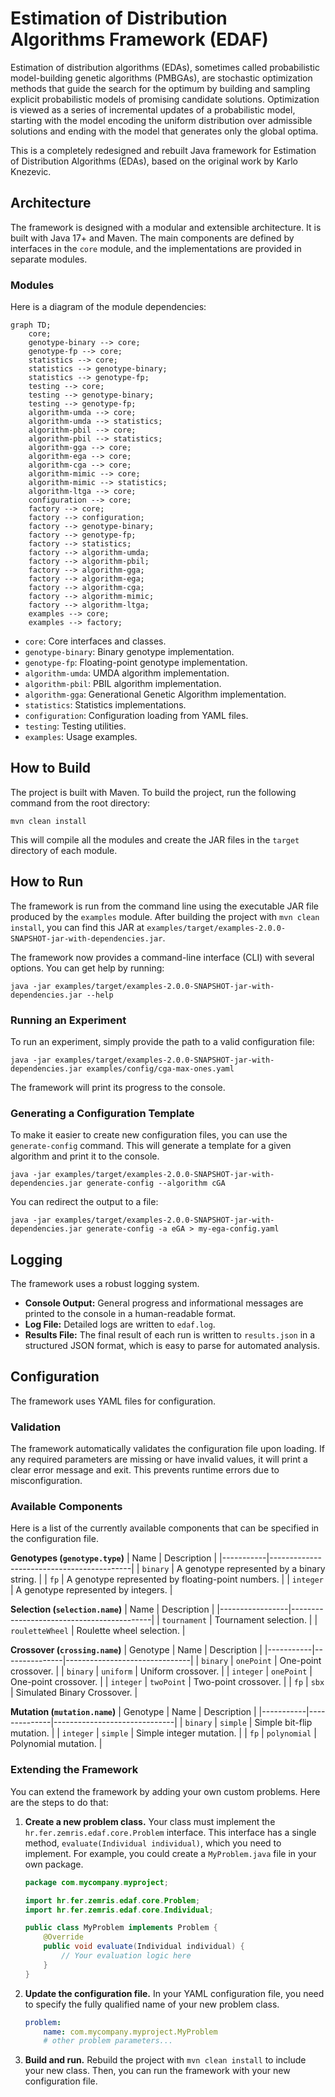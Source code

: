 # Estimation of Distribution Algorithms Framework (EDAF)

Estimation of distribution algorithms (EDAs), sometimes called probabilistic 
model-building genetic algorithms (PMBGAs), are stochastic optimization methods 
that guide the search for the optimum by building and sampling explicit probabilistic 
models of promising candidate solutions. Optimization is viewed as a series of
incremental updates of a probabilistic model, starting with the model
encoding the uniform distribution over admissible solutions and ending with
the model that generates only the global optima.

This is a completely redesigned and rebuilt Java framework for Estimation of Distribution Algorithms (EDAs), based on the original work by Karlo Knezevic.

## Architecture

The framework is designed with a modular and extensible architecture. It is built with Java 17+ and Maven.
The main components are defined by interfaces in the `core` module, and the implementations are provided in separate modules.

### Modules

Here is a diagram of the module dependencies:

```mermaid
graph TD;
    core;
    genotype-binary --> core;
    genotype-fp --> core;
    statistics --> core;
    statistics --> genotype-binary;
    statistics --> genotype-fp;
    testing --> core;
    testing --> genotype-binary;
    testing --> genotype-fp;
    algorithm-umda --> core;
    algorithm-umda --> statistics;
    algorithm-pbil --> core;
    algorithm-pbil --> statistics;
    algorithm-gga --> core;
    algorithm-ega --> core;
    algorithm-cga --> core;
    algorithm-mimic --> core;
    algorithm-mimic --> statistics;
    algorithm-ltga --> core;
    configuration --> core;
    factory --> core;
    factory --> configuration;
    factory --> genotype-binary;
    factory --> genotype-fp;
    factory --> statistics;
    factory --> algorithm-umda;
    factory --> algorithm-pbil;
    factory --> algorithm-gga;
    factory --> algorithm-ega;
    factory --> algorithm-cga;
    factory --> algorithm-mimic;
    factory --> algorithm-ltga;
    examples --> core;
    examples --> factory;
```

*   `core`: Core interfaces and classes.
*   `genotype-binary`: Binary genotype implementation.
*   `genotype-fp`: Floating-point genotype implementation.
*   `algorithm-umda`: UMDA algorithm implementation.
*   `algorithm-pbil`: PBIL algorithm implementation.
*   `algorithm-gga`: Generational Genetic Algorithm implementation.
*   `statistics`: Statistics implementations.
*   `configuration`: Configuration loading from YAML files.
*   `testing`: Testing utilities.
*   `examples`: Usage examples.

## How to Build

The project is built with Maven. To build the project, run the following command from the root directory:

```
mvn clean install
```

This will compile all the modules and create the JAR files in the `target` directory of each module.

## How to Run

The framework is run from the command line using the executable JAR file produced by the `examples` module.
After building the project with `mvn clean install`, you can find this JAR at `examples/target/examples-2.0.0-SNAPSHOT-jar-with-dependencies.jar`.

The framework now provides a command-line interface (CLI) with several options. You can get help by running:
```
java -jar examples/target/examples-2.0.0-SNAPSHOT-jar-with-dependencies.jar --help
```

### Running an Experiment

To run an experiment, simply provide the path to a valid configuration file:
```
java -jar examples/target/examples-2.0.0-SNAPSHOT-jar-with-dependencies.jar examples/config/cga-max-ones.yaml
```
The framework will print its progress to the console.

### Generating a Configuration Template

To make it easier to create new configuration files, you can use the `generate-config` command.
This will generate a template for a given algorithm and print it to the console.

```
java -jar examples/target/examples-2.0.0-SNAPSHOT-jar-with-dependencies.jar generate-config --algorithm cGA
```
You can redirect the output to a file:
```
java -jar examples/target/examples-2.0.0-SNAPSHOT-jar-with-dependencies.jar generate-config -a eGA > my-ega-config.yaml
```

## Logging

The framework uses a robust logging system.
*   **Console Output:** General progress and informational messages are printed to the console in a human-readable format.
*   **Log File:** Detailed logs are written to `edaf.log`.
*   **Results File:** The final result of each run is written to `results.json` in a structured JSON format, which is easy to parse for automated analysis.

## Configuration

The framework uses YAML files for configuration.

### Validation
The framework automatically validates the configuration file upon loading. If any required parameters are missing or have invalid values, it will print a clear error message and exit. This prevents runtime errors due to misconfiguration.

### Available Components

Here is a list of the currently available components that can be specified in the configuration file.

**Genotypes (`genotype.type`)**
| Name      | Description                               |
|-----------|-------------------------------------------|
| `binary`  | A genotype represented by a binary string.  |
| `fp`      | A genotype represented by floating-point numbers. |
| `integer` | A genotype represented by integers.       |

**Selection (`selection.name`)**
| Name            | Description                               |
|-----------------|-------------------------------------------|
| `tournament`    | Tournament selection.                     |
| `rouletteWheel` | Roulette wheel selection.                 |

**Crossover (`crossing.name`)**
| Genotype  | Name          | Description                   |
|-----------|---------------|-------------------------------|
| `binary`  | `onePoint`    | One-point crossover.          |
| `binary`  | `uniform`     | Uniform crossover.            |
| `integer` | `onePoint`    | One-point crossover.          |
| `integer` | `twoPoint`    | Two-point crossover.          |
| `fp`      | `sbx`         | Simulated Binary Crossover.   |

**Mutation (`mutation.name`)**
| Genotype  | Name         | Description                  |
|-----------|--------------|------------------------------|
| `binary`  | `simple`     | Simple bit-flip mutation.    |
| `integer` | `simple`     | Simple integer mutation.     |
| `fp`      | `polynomial` | Polynomial mutation.         |


### Extending the Framework

You can extend the framework by adding your own custom problems. Here are the steps to do that:

1.  **Create a new problem class.** Your class must implement the `hr.fer.zemris.edaf.core.Problem` interface.
    This interface has a single method, `evaluate(Individual individual)`, which you need to implement.
    For example, you could create a `MyProblem.java` file in your own package.

    ```java
    package com.mycompany.myproject;

    import hr.fer.zemris.edaf.core.Problem;
    import hr.fer.zemris.edaf.core.Individual;

    public class MyProblem implements Problem {
        @Override
        public void evaluate(Individual individual) {
            // Your evaluation logic here
        }
    }
    ```

2.  **Update the configuration file.** In your YAML configuration file, you need to specify the fully qualified name of your new problem class.

    ```yaml
    problem:
        name: com.mycompany.myproject.MyProblem
        # other problem parameters...
    ```

3.  **Build and run.** Rebuild the project with `mvn clean install` to include your new class.
    Then, you can run the framework with your new configuration file.
